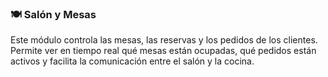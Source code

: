 ### 🍽️ Salón y Mesas

Este módulo controla las mesas, las reservas y los pedidos de los clientes. Permite ver en tiempo real qué mesas están ocupadas, qué pedidos están activos y facilita la comunicación entre el salón y la cocina.


